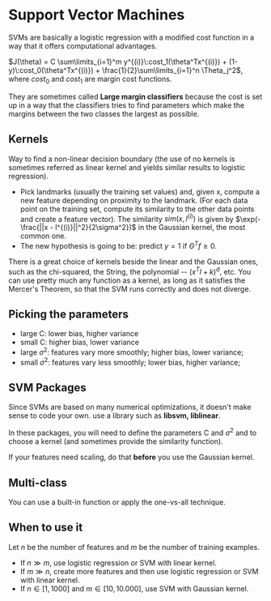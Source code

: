 # Support Vector Machines

SVMs are basically a logistic regression with a modified cost function in a way that it offers
computational advantages.

$J(\theta) = C \sum\limits_{i=1}^m y^{(i)}\:cost_1(\theta^Tx^{(i)}) + (1-y)\:cost_0(\theta^Tx^{(i)}) + \frac{1}{2}\sum\limits_{i=1}^n \Theta_j^2$,
where $cost_0$ and $cost_1$ are margin cost functions.

They are sometimes called **Large margin classifiers** because the cost is set up in a way that the
classifiers tries to find parameters which make the margins between the two classes the largest as possible.

## Kernels

Way to find a non-linear decision boundary (the use of no kernels is sometimes referred as linear kernel
and yields similar results to logistic regression).

* Pick landmarks (usually the training set values) and, given x, compute a new feature depending on
proximity to the landmark. (For each data point on the training set, compute its similarity to the
other data points and create a feature vector). The similarity $sim(x, l^{(i)})$ is given by $\exp(-\frac{||x - l^{(i)}||^2}{2\sigma^2})$
in the Gaussian kernel, the most common one.
* The new hypothesis is going to be: predict $y = 1$ if $\Theta^Tf \geq 0$.

There is a great choice of kernels beside the linear and the Gaussian ones, such as the chi-squared,
the String, the polynomial -- $(x^Tl + k)^d$, etc. You can use pretty much any function as a kernel,
as long as it satisfies the Mercer's Theorem, so that the SVM runs correctly and does not diverge.

## Picking the parameters

* large C: lower bias, higher variance
* small C: higher bias, lower variance
* large $\sigma^2$: features vary more smoothly; higher bias, lower variance;
* small $\sigma^2$: features vary less smoothly; lower bias, higher variance;

## SVM Packages

Since SVMs are based on many numerical optimizations, it doesn't make sense to code your own. use
a library such as __libsvm, liblinear__.

In these packages, you will need to define the parameters C and $\sigma^2$ and to choose a kernel (and
sometimes provide the similarity function).

If your features need scaling, do that **before** you use the Gaussian kernel.

## Multi-class

You can use a built-in function or apply the one-vs-all technique.

## When to use it

Let $n$ be the number of features and $m$ be the number of training examples.

* If $n \gg m$, use logistic regression or SVM with linear kernel.
* If $m \gg n$, create more features and then use logistic regression or SVM with linear kernel.
* If $n \in [1, 1000]$ and $m \in [10, 10.000]$, use SVM with Gaussian kernel.
